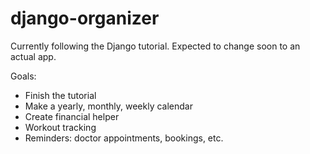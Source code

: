 # django-organizer
 
Currently following the Django tutorial. Expected to change soon to an actual app.

Goals:
- Finish the tutorial
- Make a yearly, monthly, weekly calendar
- Create financial helper
- Workout tracking
- Reminders: doctor appointments, bookings, etc.
